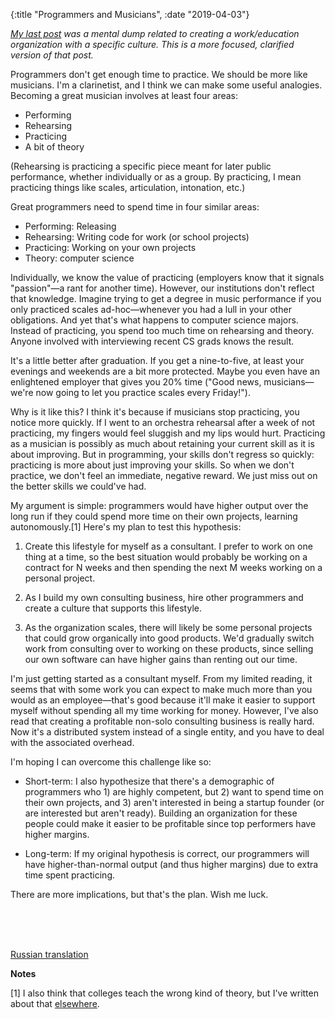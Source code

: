 {:title "Programmers and Musicians", :date "2019-04-03"}

*[My last post](/post/2019/future/) was a mental dump related to creating a
work/education organization with a specific culture. This is a more
focused, clarified version of that post.*

Programmers don't get enough time to practice. We should be more like musicians.
I'm a clarinetist, and I think we can make some useful analogies. Becoming a great
musician involves at least four areas:

* Performing
* Rehearsing
* Practicing
* A bit of theory

(Rehearsing is practicing a specific piece meant for later public performance, whether
individually or as a group. By practicing, I mean practicing things like scales, articulation,
intonation, etc.)

Great programmers need to spend time in four similar areas:

* Performing: Releasing
* Rehearsing: Writing code for work (or school projects)
* Practicing: Working on your own projects
* Theory: computer science

Individually, we know the value of practicing (employers know that it signals "passion"&mdash;a
rant for another time). However, our institutions don't reflect that knowledge. Imagine
trying to get a degree in music performance if you only practiced scales ad-hoc&mdash;whenever
you had a lull in your other obligations. And yet that's what happens to computer science
majors. Instead of practicing, you spend too much time on rehearsing and theory. Anyone
involved with interviewing recent CS grads knows the result.

It's a little better after graduation. If you get a nine-to-five, at least your evenings and
weekends are a bit more protected. Maybe you even have an enlightened employer that gives
you 20% time ("Good news, musicians&mdash;we're now going to let you practice scales every
Friday!").

Why is it like this? I think it's because if musicians stop practicing, you notice more
quickly. If I went to an orchestra rehearsal after a week of not practicing, my fingers
would feel sluggish and my lips would hurt. Practicing as a musician is possibly as much
about retaining your current skill as it is about improving. But in programming, your skills
don't regress so quickly: practicing is more about just improving your skills. So when we
don't practice, we don't feel an immediate, negative reward. We just miss out on the
better skills we could've had.

My argument is simple: programmers would have higher output over the long run if they could spend
more time on their own projects, learning autonomously.[1] Here's my plan to test this
hypothesis:

1. Create this lifestyle for myself as a consultant. I prefer to work on one thing at a
   time, so the best situation would probably be working on a contract for N weeks and
   then spending the next M weeks working on a personal project.

2. As I build my own consulting business, hire other programmers and create a culture
   that supports this lifestyle.

3. As the organization scales, there will likely be some personal projects that could grow
   organically into good products. We'd gradually switch work from consulting over to
   working on these products, since selling our own software can have higher gains than
   renting out our time.

I'm just getting started as a consultant myself. From my limited reading, it seems that
with some work you can expect to make much more than you would as an employee&mdash;that's good
because it'll make it easier to support myself without spending all my time working for
money. However, I've also read that creating a profitable non-solo consulting business is
really hard. Now it's a distributed system instead of a single entity, and you have to
deal with the associated overhead.

I'm hoping I can overcome this challenge like so:

* Short-term: I also hypothesize that there's a demographic of programmers who 1) are
  highly competent, but 2) want to spend time on their own projects, and 3) aren't
  interested in being a startup founder (or are interested but aren't ready). Building
  an organization for these people could make it easier to be profitable since top
  performers have higher margins.

* Long-term: If my original hypothesis is correct, our programmers will have
  higher-than-normal output (and thus higher margins) due to extra time spent practicing.

There are more implications, but that's the plan. Wish me luck.

<br />
<br />
<br />

[Russian translation](https://howtorecover.me/programmisty-i-muzykanty)

**Notes**

[1] I also think that colleges teach the wrong kind of theory, but I've written about that
[elsewhere](/post/2018/whatiscs/).

